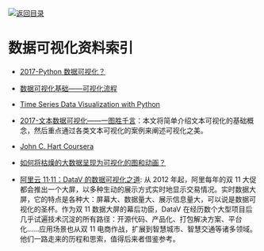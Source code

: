 [![返回目录](https://user-images.githubusercontent.com/5803001/38079637-ff0abcf0-3371-11e8-9b76-ad651620afc7.jpg)](https://github.com/wxyyxc1992/Awesome-Links)

# 数据可视化资料索引

* [2017-Python 数据可视化？](https://parg.co/b2a)

* [数据可视化基础——可视化流程](http://geekplux.com/2017/01/01/basics-of-data-visualization-the-process-model.html)

* [Time Series Data Visualization with Python](http://machinelearningmastery.com/time-series-data-visualization-with-python/)

* [2017-文本数据可视化——一图胜千言](http://geekplux.com/2017/06/26/text-data-visualization.html)：本文将简单介绍文本可视化的基础概念，然后重点通过各类文本可视化的案例来阐述可视化之美。

* [John C. Hart Coursera](https://zh.coursera.org/learn/datavisualization)

* [如何将枯燥的大数据呈现为可视化的图和动画？](http://6me.us/PcSM)

* [阿里云 11·11：DataV 的数据可视化之道](https://parg.co/U6K): 从 2012 年起，阿里每年的双 11 大促都会推出一个大屏，以多种生动的展示方式实时地显示交易情况。实时数据大屏，它的特点是各种大：屏幕大、数据量大、展示信息量大，可以说是数据可视化的圣杯。作为双 11 数据大屏的幕后功臣，DataV 在经历数个大型项目后几乎试遍技术沉淀的所有路径：开源代码、产品化、打包解决方案、平台化……应用场景也从双 11 电商作战，扩展到智慧城市、智慧交通等诸多领域。他们一路走来的历程和思索，值得后来者借鉴参考。
